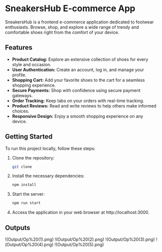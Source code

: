 # SneakersHub E-commerce App

SneakersHub is a frontend e-commerce application dedicated to footwear enthusiasts. Browse, shop, and explore a wide range of trendy and comfortable shoes right from the comfort of your device.

## Features

- **Product Catalog:** Explore an extensive collection of shoes for every style and occasion.
- **User Authentication:** Create an account, log in, and manage your profile.
- **Shopping Cart:** Add your favorite shoes to the cart for a seamless shopping experience.
- **Secure Payments:** Shop with confidence using secure payment gateways.
- **Order Tracking:** Keep tabs on your orders with real-time tracking.
- **Product Reviews:** Read and write reviews to help others make informed choices.
- **Responsive Design:** Enjoy a smooth shopping experience on any device.

## Getting Started

To run this project locally, follow these steps:

1. Clone the repository:

   ```bash
   git clone
2. Install the necessary dependencies:
   ```bash
   npm install
3. Start the server:
   ```bash
   npm run start
4. Access the application in your web browser at http://localhost:3000.


## Outputs
!(Output/Op%20(1).png)
!(Output/Op%20(2).png)
!(Output/Op%20(3).png)
!(Output/Op%20(4).png)
!(Output/Op%20(5).png)